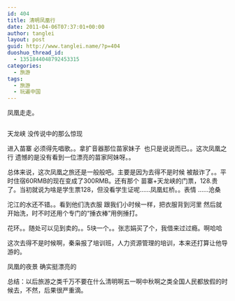 ```yaml
---
id: 404
title: 清明凤凰行
date: 2011-04-06T07:37:01+00:00
author: tanglei
layout: post
guid: http://www.tanglei.name/?p=404
duoshuo_thread_id:
  - 1351844048792453315
categories:
  - 旅游
tags:
  - 旅游
  - 玩遍中国
---
```

凤凰走走。

[<img class="aligncenter size-full wp-image-402" title="tufei" src="/wp-content/uploads/2011/04/tufei.jpg" alt=""  />](/wp-content/uploads/2011/04/tufei.jpg)

[<img class="aligncenter size-medium wp-image-400" title="IMG_1694" src="/wp-content/uploads/2011/04/IMG_1694.jpg" alt=""  />](/wp-content/uploads/2011/04/IMG_1694.jpg)天龙峡 没传说中的那么惊现

[<img class="aligncenter size-medium wp-image-399" title="IMG_1512" src="/wp-content/uploads/2011/04/IMG_1512.jpg" alt=""  />](/wp-content/uploads/2011/04/IMG_1512.jpg)进入苗寨 必须得先唱歌。。拿扩音器那位苗家妹子  也只是说说而已。。这次凤凰之行 遗憾的是没有看到一位漂亮的苗家阿妹呀。。

[<img class="aligncenter size-medium wp-image-398" title="IMG_1491" src="/wp-content/uploads/2011/04/IMG_1491.jpg" alt=""  />](/wp-content/uploads/2011/04/IMG_1491.jpg)总体来说，这次凤凰之旅还是一般般吧。主要是因为去得不是时候 被敲诈了。。平时住宿60RMB的现在变成了300RMB。还有那个 苗寨+天龙峡的门票，128.贵了。当初就说为啥是学生票128，但没看学生证呢……[<img class="aligncenter size-medium wp-image-397" title="IMG_1437" src="/wp-content/uploads/2011/04/IMG_1437.jpg" alt=""  />](/wp-content/uploads/2011/04/IMG_1437.jpg)凤凰虹桥。。表情 ……沧桑

[<img class="aligncenter size-medium wp-image-396" title="IMG_1405" src="/wp-content/uploads/2011/04/IMG_1405.jpg" alt=""  />](/wp-content/uploads/2011/04/IMG_1405.jpg)沱江的水还不错。。看到他们洗衣服 跟我们小时候一样，把衣服背到河里 然后就开始洗，时不时还用个专门的“捶衣棒”用例捶打。

[<img class="aligncenter size-medium wp-image-394" title="IMG_1215" src="/wp-content/uploads/2011/04/IMG_1215.jpg" alt=""  />](/wp-content/uploads/2011/04/IMG_1215.jpg)花环。。随处可以见到卖的。。5块一个。。张志娟买了个，我借来过过瘾。啊哈哈

[<img class="aligncenter size-medium wp-image-393" title="IMG_1134" src="/wp-content/uploads/2011/04/IMG_1134.jpg" alt=""  />](/wp-content/uploads/2011/04/IMG_1134.jpg)这次去得不是时候啊，秦枭报了培训班，人力资源管理的培训，本来还打算让他导游的。

[<img class="aligncenter size-medium wp-image-392" title="110403200353" src="/wp-content/uploads/2011/04/110403200353.jpg" alt=""  />](/wp-content/uploads/2011/04/110403200353.jpg)凤凰的夜景 确实挺漂亮的

总结：以后旅游之类千万不要在什么清明啊五一啊中秋啊之类全国人民都放假的时候去，不然，后果很严重滴。
